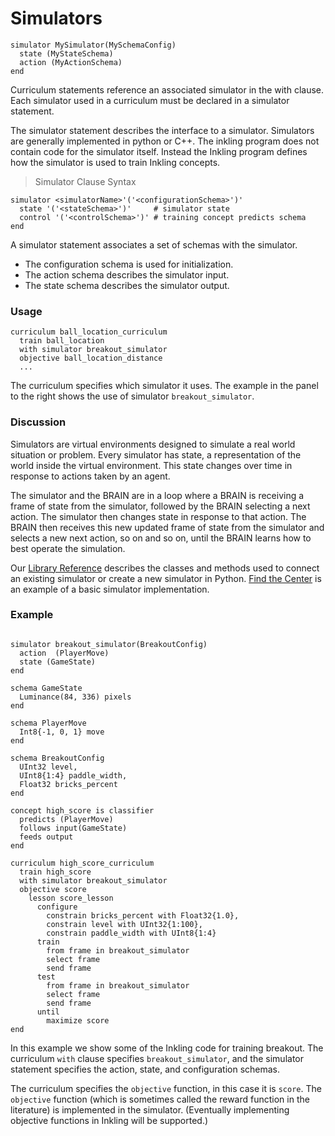 # Simulators

```inkling--code
simulator MySimulator(MySchemaConfig)
  state (MyStateSchema)
  action (MyActionSchema)
end
```

Curriculum statements reference an associated simulator in the with clause. Each
simulator used in a curriculum must be declared in a simulator statement.  

The simulator statement describes the interface to a simulator. Simulators are
generally implemented in python or C++. The inkling program does not contain
code for the simulator itself. Instead the Inkling program defines how the
simulator is used to train Inkling concepts.

> Simulator Clause Syntax

```inkling--syntax
simulator <simulatorName>'('<configurationSchema>')' 
  state '('<stateSchema>')'     # simulator state
  control '('<controlSchema>')' # training concept predicts schema
end
```

A simulator statement associates a set of schemas with the simulator. 

* The configuration schema is used for initialization. 
* The action schema describes the simulator input.
* The state schema describes the simulator output.

### Usage

```inkling--code
curriculum ball_location_curriculum
  train ball_location
  with simulator breakout_simulator
  objective ball_location_distance
  ... 
```

The curriculum specifies which simulator it uses. The example in the panel to
the right shows the use of simulator `breakout_simulator`. 

### Discussion

Simulators are virtual environments designed to simulate a real world situation
or problem. Every simulator has state, a representation of the world inside the
virtual environment. This state changes over time in response to actions taken
by an agent. 

The simulator and the BRAIN are in a loop where a BRAIN is receiving a frame 
of state from the simulator, followed by the BRAIN selecting a next action. 
The simulator then changes state in response to that action. The BRAIN then
receives this new updated frame of state from the simulator and selects a new
next action, so on and so on, until the BRAIN learns how to best operate the simulation.

Our [Library Reference][1] describes the classes and methods used to connect an existing simulator or create a new simulator in Python. [Find the Center][2] is an example of a basic simulator implementation.

### Example

```inkling--code

simulator breakout_simulator(BreakoutConfig)
  action  (PlayerMove)
  state (GameState)
end

schema GameState
  Luminance(84, 336) pixels
end

schema PlayerMove
  Int8{-1, 0, 1} move
end

schema BreakoutConfig
  UInt32 level,
  UInt8{1:4} paddle_width,
  Float32 bricks_percent
end

concept high_score is classifier
  predicts (PlayerMove)
  follows input(GameState)
  feeds output
end

curriculum high_score_curriculum
  train high_score
  with simulator breakout_simulator
  objective score
    lesson score_lesson
      configure
        constrain bricks_percent with Float32{1.0},
        constrain level with UInt32{1:100},
        constrain paddle_width with UInt8{1:4}
      train
        from frame in breakout_simulator
        select frame
        send frame
      test
        from frame in breakout_simulator
        select frame
        send frame
      until
        maximize score
end
```

In this example we show some of the Inkling code for training breakout.
The curriculum `with` clause specifies `breakout_simulator`, and the
simulator statement specifies the action, state, and configuration schemas. 

The curriculum specifies the `objective` function, in this case it is
`score`. The `objective` function (which is sometimes called 
the reward function in the literature) is implemented in the simulator. 
(Eventually implementing objective functions in Inkling will be supported.)

[1]: ./library-reference.html
[2]: ./../examples.html#find-the-center-example
[3]: #curriculum
